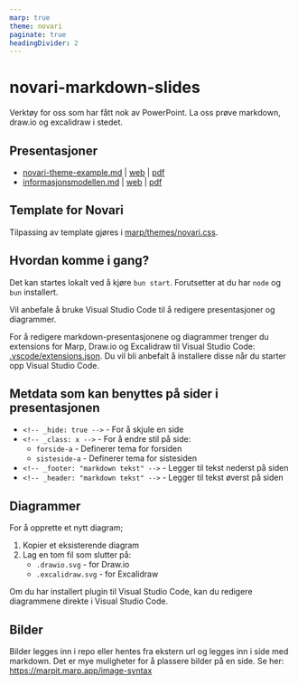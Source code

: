 ```yaml
---
marp: true
theme: novari
paginate: true
headingDivider: 2
---
```


# novari-markdown-slides

Verktøy for oss som har fått nok av PowerPoint. La oss prøve markdown, draw.io og excalidraw i stedet.

## Presentasjoner

- [novari-theme-example.md](https://github.com/FINTLabs/novari-markdown-slides/blob/main/novari-theme-example.md?plain=1) | [web](https://fintlabs.github.io/novari-markdown-slides/novari-theme-example.html) | [pdf](https://fintlabs.github.io/novari-markdown-slides/novari-theme-example.pdf)
- [informasjonsmodellen.md](https://github.com/FINTLabs/novari-markdown-slides/blob/main/novari-theme-example.md?plain=1) | [web](https://fintlabs.github.io/novari-markdown-slides/informasjonsmodellen.html) | [pdf](https://fintlabs.github.io/novari-markdown-slides/informasjonsmodellen.pdf)

## Template for Novari

Tilpassing av template gjøres i [marp/themes/novari.css](marp/themes/novari.css).

## Hvordan komme i gang?

Det kan startes lokalt ved å kjøre `bun start`. Forutsetter at du har `node` og `bun` installert.

Vil anbefale å bruke Visual Studio Code til å redigere presentasjoner og diagrammer.

For å redigere markdown-presentasjonene og diagrammer trenger du extensions for Marp, Draw.io og Excalidraw til Visual Studio Code: [.vscode/extensions.json](.vscode/extensions.json). Du vil bli anbefalt å installere disse når du starter opp Visual Studio Code.

## Metdata som kan benyttes på sider i presentasjonen

- `<!-- _hide: true -->` - For å skjule en side
- `<!-- _class: x -->` - For å endre stil på side: 
    - `forside-a` - Definerer tema for forsiden
    - `sisteside-a` - Definerer tema for sistesiden
- `<!-- _footer: "markdown tekst" -->` - Legger til tekst nederst på siden
- `<!-- _header: "markdown tekst" -->` - Legger til tekst øverst på siden

## Diagrammer

For å opprette et nytt diagram; 
1. Kopier et eksisterende diagram
2. Lag en tom fil som slutter på: 
    - `.drawio.svg` - for Draw.io
    - `.excalidraw.svg` - for Excalidraw

Om du har installert plugin til Visual Studio Code, kan du redigere diagrammene direkte i Visual Studio Code.

## Bilder

Bilder legges inn i repo eller hentes fra ekstern url og legges inn i side med markdown. Det er mye muligheter for å plassere bilder på en side. Se her: https://marpit.marp.app/image-syntax

